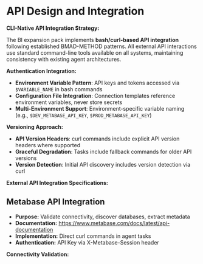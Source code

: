 # API Design and Integration

**CLI-Native API Integration Strategy:**

The BI expansion pack implements **bash/curl-based API integration** following established BMAD-METHOD patterns. All external API interactions use standard command-line tools available on all systems, maintaining consistency with existing agent architectures.

**Authentication Integration:**
- **Environment Variable Pattern**: API keys and tokens accessed via `$VARIABLE_NAME` in bash commands
- **Configuration File Integration**: Connection templates reference environment variables, never store secrets
- **Multi-Environment Support**: Environment-specific variable naming (e.g., `$DEV_METABASE_API_KEY`, `$PROD_METABASE_API_KEY`)

**Versioning Approach:**
- **API Version Headers**: curl commands include explicit API version headers where supported
- **Graceful Degradation**: Tasks include fallback commands for older API versions
- **Version Detection**: Initial API discovery includes version detection via curl

**External API Integration Specifications:**

## Metabase API Integration
- **Purpose:** Validate connectivity, discover databases, extract metadata
- **Documentation:** https://www.metabase.com/docs/latest/api-documentation
- **Implementation:** Direct curl commands in agent tasks
- **Authentication:** API Key via X-Metabase-Session header

**Connectivity Validation:**
```bash